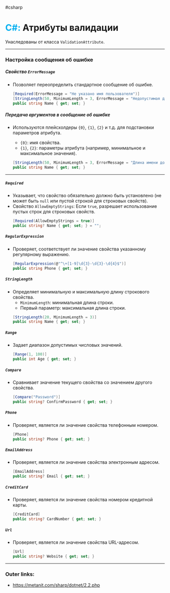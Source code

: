 #csharp
# <font color="#00b0f0">C#:</font> Атрибуты валидации

Унаследованы от класса `ValidationAttribute`.

---
### Настройка сообщения об ошибке

##### **Свойство `ErrorMessage`**
- Позволяет переопределить стандартное сообщение об ошибке.
  ```csharp
  [Required(ErrorMessage = "Не указано имя пользователя")]
  [StringLength(50, MinimumLength = 3, ErrorMessage = "Недопустимая длина имени")]
  public string Name { get; set; }
  ```

##### **Передача аргументов в сообщение об ошибке**
- Используются плейсхолдеры `{0}`, `{1}`, `{2}` и т.д. для подстановки параметров атрибута.
  - `{0}`: имя свойства.
  - `{1}`, `{2}`: параметры атрибута (например, минимальное и максимальное значения).

  ```csharp
  [StringLength(50, MinimumLength = 3, ErrorMessage = "Длина имени должна быть в диапазоне от {2}-{1} символов")] // от 3-50 символов
  public string Name { get; set; }
  ```

---


##### **`Required`**
- Указывает, что свойство обязательно должно быть установлено (не может быть `null` или пустой строкой для строковых свойств).
- Свойство `AllowEmptyStrings`: Если `true`, разрешает использование пустых строк для строковых свойств.
  ```csharp
  [Required(AllowEmptyStrings = true)]
  public string? Name { get; set; } = "";
  ```

##### **`RegularExpression`**
- Проверяет, соответствует ли значение свойства указанному регулярному выражению.
  ```csharp
  [RegularExpression(@"^\+[1-9]\d{3}-\d{3}-\d{4}$")]
  public string Phone { get; set; }
  ```
 
##### **`StringLength`**
- Определяет минимальную и максимальную длину строкового свойства.
  - `MinimumLength`: минимальная длина строки.
  - Первый параметр: максимальная длина строки.
  ```csharp
  [StringLength(20, MinimumLength = 3)]
  public string Name { get; set; }
  ```

##### **`Range`**
- Задает диапазон допустимых числовых значений.
  ```csharp
  [Range(1, 100)]
  public int Age { get; set; }
  ```

##### **`Compare`**
- Сравнивает значение текущего свойства со значением другого свойства.
  ```csharp
  [Compare("Password")]
  public string? ConfirmPassword { get; set; }
  ```

##### **`Phone`**
- Проверяет, является ли значение свойства телефонным номером.
  ```csharp
  [Phone]
  public string? Phone { get; set; }
  ```

##### **`EmailAddress`**
- Проверяет, является ли значение свойства электронным адресом.
  ```csharp
  [EmailAddress]
  public string? Email { get; set; }
  ```

##### **`CreditCard`**
- Проверяет, является ли значение свойства номером кредитной карты.
  ```csharp
  [CreditCard]
  public string? CardNumber { get; set; }
  ```

##### **`Url`**
- Проверяет, является ли значение свойства URL-адресом.
  ```csharp
  [Url]
  public string? Website { get; set; }
  ```

---
### Outer links:
- https://metanit.com/sharp/dotnet/2.2.php